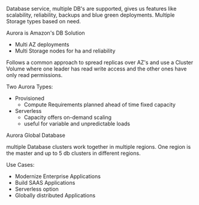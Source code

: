 Database service, multiple DB's are supported, gives us features like scalability, reliability, backups and blue green deployments. Multiple Storage types based on need. 

Aurora is Amazon's DB Solution

- Multi AZ deployments
- Multi Storage nodes for ha and reliability

Follows a common approach to spread replicas over AZ's and use a Cluster Volume where one leader has read write access and the other ones have only read permissions.

Two Aurora Types: 

- Provisioned
	- Compute Requirements planned ahead of time fixed capacity
- Serverless
	- Capacity offers on-demand scaling
	- useful for variable and unpredictable loads

Aurora Global Database

multiple Database clusters work together in multiple regions. One region is the master and up to 5 db clusters in different regions.

Use Cases:

- Modernize Enterprise Applications
- Build SAAS Applications
- Serverless option
- Globally distributed Applications





